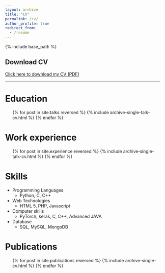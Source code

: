 ```yaml
---
layout: archive
title: "CV"
permalink: /cv/
author_profile: true
redirect_from:
  - /resume
---
```


{% include base_path %}

## Download CV
[Click here to download my CV (PDF)](/assets/my_CV.pdf)

---

Education
======
<ul>{% for post in site.talks reversed %}
  {% include archive-single-talk-cv.html %}
{% endfor %}</ul>

Work experience
======
<ul>{% for post in site.experience reversed %}
  {% include archive-single-talk-cv.html %}
{% endfor %}</ul>
  
Skills
======
* Programming Languages
    * Python, C, C++
* Web Technologies
    * HTML 5, PHP, Javascript
* Computer skills
    * PyTorch, keras, C, C++, Advanced JAVA
* Database
    * SQL, MySQL, MongoDB

Publications
======
<ul>{% for post in site.publications reversed %}
  {% include archive-single-cv.html %}
{% endfor %}</ul>

